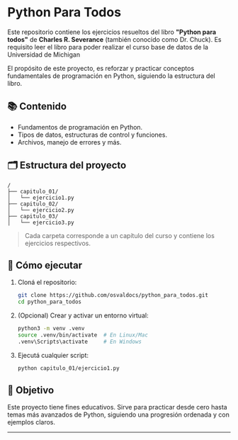 # Python Para Todos


Este repositorio contiene los ejercicios resueltos del libro **"Python para todos"** de **Charles R. Severance** (también conocido como Dr. Chuck).
Es requisito leer el libro para poder realizar el curso base de datos de la Universidad de Michigan

El propósito de este proyecto,  es reforzar y practicar conceptos fundamentales de programación en Python, siguiendo la estructura del libro.


## 📚 Contenido

- Fundamentos de programación en Python.
- Tipos de datos, estructuras de control y funciones.
- Archivos, manejo de errores y más.

## 🗂️ Estructura del proyecto

```
/
├── capitulo_01/
│   └── ejercicio1.py
├── capitulo_02/
│   └── ejercicio2.py
├── capitulo_03/
│   └── ejercicio3.py
```

> Cada carpeta corresponde a un capítulo del curso y contiene los ejercicios respectivos.

## 🚀 Cómo ejecutar

1. Cloná el repositorio:
   ```bash
   git clone https://github.com/osvaldocs/python_para_todos.git
   cd python_para_todos
   ```

2. (Opcional) Crear y activar un entorno virtual:
   ```bash
   python3 -m venv .venv
   source .venv/bin/activate  # En Linux/Mac
   .venv\Scripts\activate     # En Windows
   ```

3. Ejecutá cualquier script:
   ```bash
   python capitulo_01/ejercicio1.py
   ```

## 🧠 Objetivo

Este proyecto tiene fines educativos. Sirve para practicar desde cero hasta temas más avanzados de Python, siguiendo una progresión ordenada y con ejemplos claros.

---
